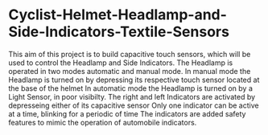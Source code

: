 # Cyclist-Helmet-Headlamp-and-Side-Indicators-Textile-Sensors

This aim of this project is to build capacitive touch sensors, which will be used to control the Headlamp and Side Indicators.
The Headlamp is operated in two modes automatic and manual mode.
In manual mode the Headlamp is turned on by depressing its respective touch sensor located at the base of the helmet
In automatic mode the Headlamp is turned on by a Light Sensor, in poor visibilty. 
The right and left Indicators are activated by depresseing either of its capacitive sensor
Only one indicator can be active at a time,  blinking for a periodic of time
The indicators are added safety features to mimic the operation of automobile indicators.
